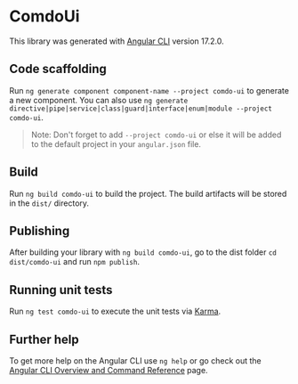 # ComdoUi

This library was generated with [Angular CLI](https://github.com/angular/angular-cli) version 17.2.0.

## Code scaffolding

Run `ng generate component component-name --project comdo-ui` to generate a new component. You can also use `ng generate directive|pipe|service|class|guard|interface|enum|module --project comdo-ui`.
> Note: Don't forget to add `--project comdo-ui` or else it will be added to the default project in your `angular.json` file. 

## Build

Run `ng build comdo-ui` to build the project. The build artifacts will be stored in the `dist/` directory.

## Publishing

After building your library with `ng build comdo-ui`, go to the dist folder `cd dist/comdo-ui` and run `npm publish`.

## Running unit tests

Run `ng test comdo-ui` to execute the unit tests via [Karma](https://karma-runner.github.io).

## Further help

To get more help on the Angular CLI use `ng help` or go check out the [Angular CLI Overview and Command Reference](https://angular.io/cli) page.
